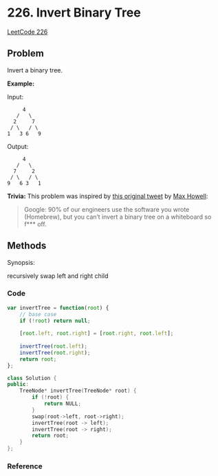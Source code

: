 # 226. Invert Binary Tree

[LeetCode 226](https://leetcode.com/problems/invert-binary-tree/)

## Problem

Invert a binary tree.

**Example:**

Input:

```
     4
   /   \
  2     7
 / \   / \
1   3 6   9
```

Output:

```
     4
   /   \
  7     2
 / \   / \
9   6 3   1
```

**Trivia:**
This problem was inspired by [this original tweet](https://twitter.com/mxcl/status/608682016205344768) by [Max Howell](https://twitter.com/mxcl):

> Google: 90% of our engineers use the software you wrote (Homebrew), but you can’t invert a binary tree on a whiteboard so f*** off.

## Methods
Synopsis: 

recursively swap left and right child


### Code
```JavaScript
var invertTree = function(root) {
    // base case
    if (!root) return null;
    
    [root.left, root.right] = [root.right, root.left];
    
    invertTree(root.left);
    invertTree(root.right);
    return root;
};
```

```c++
class Solution {
public:
    TreeNode* invertTree(TreeNode* root) {
        if (!root) {
            return NULL;
        }
        swap(root->left, root->right);
        invertTree(root -> left);
        invertTree(root -> right);
        return root;
    }
};
```



### Reference

